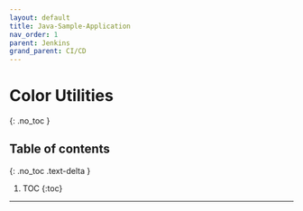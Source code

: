 ```yaml
---
layout: default
title: Java-Sample-Application
nav_order: 1
parent: Jenkins
grand_parent: CI/CD
---
```


# Color Utilities
{: .no_toc }

## Table of contents
{: .no_toc .text-delta }

1. TOC
{:toc}

---

